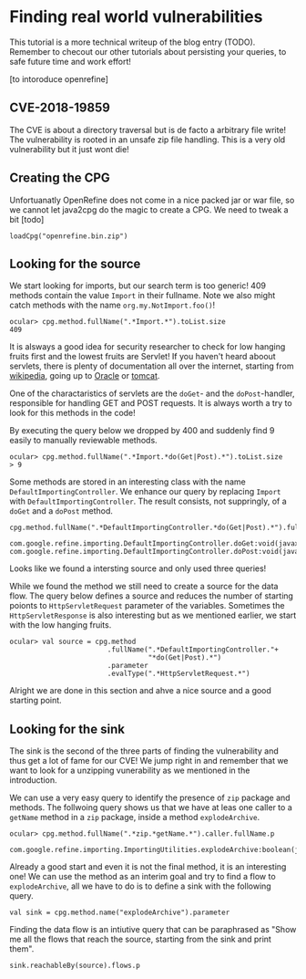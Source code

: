 # Finding real world vulnerabilities

This tutorial is a more technical writeup of the blog entry (TODO). Remember to checout our other tutorials about persisting your queries, to safe future time and work effort!

[to intoroduce openrefine]

## CVE-2018-19859

The CVE is about a directory traversal but is de facto a arbitrary file write! The vulnerability is rooted in an unsafe zip file handling. This is a very old vulnerability but it just wont die!


## Creating the CPG
Unfortuanatly OpenRefine does not come in a nice packed jar or war file, so we cannot let java2cpg do the magic to create a CPG. We need to tweak a bit [todo]

```
loadCpg("openrefine.bin.zip")
```

## Looking for the source

We start looking for imports, but our search term is too generic! 409 methods contain the value `Import` in their fullname. Note we also might catch methods with the name `org.my.NotImport.foo()`! 
```
ocular> cpg.method.fullName(".*Import.*").toList.size 
409
```

It is alsways a good idea for security researcher to check for low hanging fruits first and the lowest fruits are Servlet! If you haven't heard aboout servlets, there is plenty of documentation all over the internet, starting from [wikipedia](https://de.wikipedia.org/wiki/Servlet), going up to  [Oracle](https://docs.oracle.com/javaee/6/tutorial/doc/bnafe.html) or [tomcat](https://tomcat.apache.org/tomcat-9.0-doc/servletapi/javax/servlet/http/HttpServlet.html). 

One of the charactaristics of servlets are the `doGet`- and the `doPost`-handler, responsible for handling GET and POST requests. It is always worth a try to look for this methods in the code! 

By executing the query below we dropped by 400 and suddenly find 9 easily to manually reviewable methods.

```
ocular> cpg.method.fullName(".*Import.*do(Get|Post).*").toList.size 
> 9
```

Some methods are stored in an interesting class with the name `DefaultImportingController`. We enhance our query by replacing `Import` with `DefaultImportingController`. The result consists, not suppringly, of a `doGet` and a `doPost` method.
```
cpg.method.fullName(".*DefaultImportingController.*do(Get|Post).*").fullName.p

com.google.refine.importing.DefaultImportingController.doGet:void(javax.servlet.http.HttpServletRequest,javax.servlet.http.HttpServletResponse)
com.google.refine.importing.DefaultImportingController.doPost:void(javax.servlet.http.HttpServletRequest,javax.servlet.http.HttpServletResponse)
```

Looks like we found a intersting source and only used three queries! 

While we found the method we still need to create a source for the data flow. The query below defines a source and reduces the number of starting poionts to `HttpServletRequest` parameter of the variables. Sometimes the `HttpServletResponse` is also interesting but as we mentioned earlier, we start with the low hanging fruits. 

```
ocular> val source = cpg.method
                        .fullName(".*DefaultImportingController."+
                                  "*do(Get|Post).*")
                        .parameter
                        .evalType(".*HttpServletRequest.*")
```
Alright we are done in this section and ahve a nice source and a good starting point. 

## Looking for the sink

The sink is the second of the three parts of finding the vulnerability and thus get a lot of fame for our CVE! We jump right in and remember that we want to look for a unzipping vunerability as we mentioned in the introduction. 

We can use a very easy query to identify the presence of `zip` package and methods. The follwoing query shows us that we have at leas one caller to a `getName` method in a `zip` package, inside a method `explodeArchive`. 
```
ocular> cpg.method.fullName(".*zip.*getName.*").caller.fullName.p

com.google.refine.importing.ImportingUtilities.explodeArchive:boolean(java.io.File,java.io.InputStream,org.json.JSONObject,org.json.JSONArray,com.google.refine.importing.ImportingUtilities$Progress)
```

Already a good start and even it is not the final method, it is an interesting one! We can use the method as an interim goal and try to find a flow to `explodeArchive`, all we have to do is to define a sink with the following query.
```
val sink = cpg.method.name("explodeArchive").parameter
```
Finding the data flow is an intiutive query that can be paraphrased as "Show me all the flows that reach the source, starting from the sink and print them".

```
sink.reachableBy(source).flows.p
```


